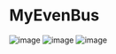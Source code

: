 # MyEvenBus
![image](https://github.com/yufeilong92/MyEvenBus/myevenbus/icon/11.png) 
 ![image](https://github.com/yufeilong92/MyEvenBus/myevenbus/icon/11.png)
 ![image](https://github.com/yufeilong92/MyEvenBus/myevenbus/icon/20170117151224.png)
